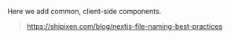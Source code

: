 Here we add common, client-side components.

> https://shipixen.com/blog/nextjs-file-naming-best-practices
